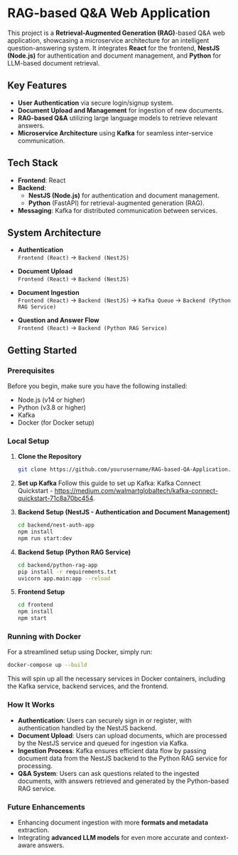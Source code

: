 # RAG-based Q&A Web Application

This project is a **Retrieval-Augmented Generation (RAG)**-based Q&A web application, showcasing a microservice architecture for an intelligent question-answering system. It integrates **React** for the frontend, **NestJS (Node.js)** for authentication and document management, and **Python** for LLM-based document retrieval.

## Key Features
- **User Authentication** via secure login/signup system.
- **Document Upload and Management** for ingestion of new documents.
- **RAG-based Q&A** utilizing large language models to retrieve relevant answers.
- **Microservice Architecture** using **Kafka** for seamless inter-service communication.

## Tech Stack
- **Frontend**: React
- **Backend**: 
  - **NestJS (Node.js)** for authentication and document management.
  - **Python** (FastAPI) for retrieval-augmented generation (RAG).
- **Messaging**: Kafka for distributed communication between services.

## System Architecture

- **Authentication**  
  `Frontend (React)` → `Backend (NestJS)`

- **Document Upload**  
  `Frontend (React)` → `Backend (NestJS)`

- **Document Ingestion**  
  `Frontend (React)` → `Backend (NestJS)` → `Kafka Queue` → `Backend (Python RAG Service)`

- **Question and Answer Flow**  
  `Frontend (React)` → `Backend (Python RAG Service)`

## Getting Started

### Prerequisites
Before you begin, make sure you have the following installed:
- Node.js (v14 or higher)
- Python (v3.8 or higher)
- Kafka
- Docker (for Docker setup)

### Local Setup

1. **Clone the Repository**
   ```bash
   git clone https://github.com/yourusername/RAG-based-QA-Application.git

2. **Set up Kafka**
Follow this guide to set up Kafka: Kafka Connect Quickstart - https://medium.com/walmartglobaltech/kafka-connect-quickstart-71c8a70bc454.

3. **Backend Setup (NestJS - Authentication and Document Management)**
   ```bash
   cd backend/nest-auth-app
   npm install
   npm run start:dev

4. **Backend Setup (Python RAG Service)**
   ```bash
   cd backend/python-rag-app
   pip install -r requirements.txt
   uvicorn app.main:app --reload

5. **Frontend Setup**
   ```bash
   cd frontend
   npm install
   npm start

### Running with Docker
For a streamlined setup using Docker, simply run:
   ```bash
   docker-compose up --build
   ```

This will spin up all the necessary services in Docker containers, including the Kafka service, backend services, and the frontend.

### How It Works
- **Authentication**: Users can securely sign in or register, with authentication handled by the NestJS backend.
- **Document Upload**: Users can upload documents, which are processed by the NestJS service and queued for ingestion via Kafka.
- **Ingestion Process**: Kafka ensures efficient data flow by passing document data from the NestJS backend to the Python RAG service for processing.
- **Q&A System**: Users can ask questions related to the ingested documents, with answers retrieved and generated by the Python-based RAG service.

### Future Enhancements
- Enhancing document ingestion with more **formats and metadata** extraction.
- Integrating **advanced LLM models** for even more accurate and context-aware answers.

